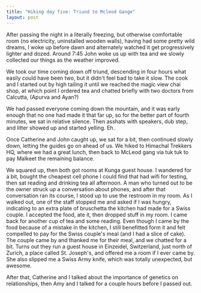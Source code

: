 ```yaml
---
title: "Hiking day five: Triund to Mcleod Gange"
layout: post
---
```


After passing the night in a literally freezing, but otherwise comfortable room (no electricity, uninstalled wooden walls), having had some pretty wild dreams, I woke up before dawn and alternately watched it get progressively lighter and dozed. Around 7:45 John woke us up with tea and we slowly collected our things as the weather improved.

We took our time coming down off triund, descending in four hours what easily could have been two, but it didn't feel bad to take it slow. The cook and I started out by high tailing it until we reached the magic view chai shop, at which point I ordered tea and chatted briefly with two doctors from Calcutta, (Apurva and Ayan?)

We had passed everyone coming down the mountain, and it was early enough that no one had made it that far up, so for the better part of fourth minutes, we sat in relative silence. Then asshats with speakers, dub step, and litter showed up and started yelling. Eh.

Once Catherine and John caught up, we sat for a bit, then continued slowly down, letting the guides go on ahead of us. We hiked to Himachal Trekkers HQ, where we had a great lunch, then back to McLeod gang via tuk tuk to pay Malkeet the remaining balance.

We squared up, then both got rooms at Kunga guest house. I wandered for a bit, bought the cheapest cell phone I could find that had wifi for testing, then sat reading and drinking tea all afternoon. A man who turned out to be the owner struck up a conversation about phones, and after that conversation ran its course, I stood up to use the restroom in my room. As I walked out, one of the staff stopped me and asked if I was hungry, indicating to an extra plate of bruschetta the kitchen had made for a Swiss couple. I accepted the food, ate it, then dropped stuff in my room. I came back for another cup of tea and some reading. Even though I came by the food because of a mistake in the kitchen, I still benefitted form it and felt compelled to pay for the Swiss couple's meal (and I had a slice of cake). The couple came by and thanked me for their meal, and we chatted for a bit. Turns out they run a guest house in Einzeidel, Switzerland, just north of Zurich, a place called St. Joseph's, and offered me a room if I ever came by. She also slipped me a Swiss Army knife, which was totally unexpected, but awesome.

After that, Catherine and I talked about the importance of genetics on relationships, then Amy and I talked for a couple hours before I passed out.
